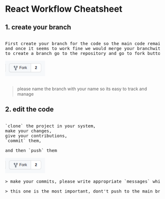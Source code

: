 # React Workflow Cheatsheet

## 1. create your branch

<pre>

First create your branch for the code so the main code remains isolated from bugs you may cause while contributing, 
and once it seems to work fine we would merge your branchwith main. 
to create a branch go to the repository and go to fork button on top right menu 

<img src='readme-images/fork.png' height='50'>

</pre>

> please name the branch with your name so its easy to track and manage

## 2. edit the code

<pre>

`clone` the project in your system, 
make your changes, 
give your contributions, 
`commit` them,
 
and then `push` them

<img src='readme-images/fork.png' height='50'>

> make your commits, please write appropriate `messages` while commiting, be concise and objective

> this one is the most important, dont't push to the main branch, switch branches beforehand

</pre>
